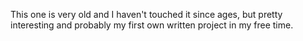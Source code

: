 This one is very old and I haven't touched it since ages, but pretty interesting and probably my first own written project in my free time.
